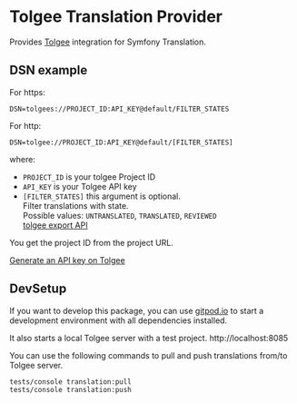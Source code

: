 Tolgee Translation Provider
=============================

Provides [Tolgee](https://tolgee.io/) integration for Symfony Translation.

DSN example
-----------

For https:
```
DSN=tolgees://PROJECT_ID:API_KEY@default/FILTER_STATES
```

For http:
```
DSN=tolgee://PROJECT_ID:API_KEY@default/[FILTER_STATES]
```


where:
 - `PROJECT_ID` is your tolgee Project ID
 - `API_KEY` is your Tolgee API key
 - `[FILTER_STATES]` this argument is optional.<br>Filter translations with state.<br>Possible values: `UNTRANSLATED`, `TRANSLATED`, `REVIEWED`<br>[tolgee export API](https://tolgee.io/api#tag/Export/operation/export_1)


You get the project ID from the project URL.

[Generate an API key on Tolgee](https://app.tolgee.io/account/apiKeys)

DevSetup
-----------

If you want to develop this package, you can use [gitpod.io](https://gitpod.io/) to start a development environment with all dependencies installed.

It also starts a local Tolgee server with a test project.
http://localhost:8085

You can use the following commands to pull and push translations from/to Tolgee server.

```bash
tests/console translation:pull
tests/console translation:push
```
